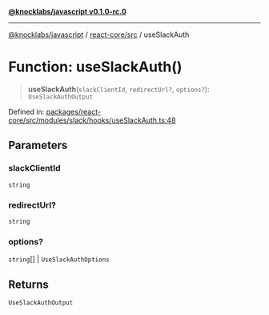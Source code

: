 [**@knocklabs/javascript v0.1.0-rc.0**](../../../README.md)

***

[@knocklabs/javascript](../../../modules.md) / [react-core/src](../README.md) / useSlackAuth

# Function: useSlackAuth()

> **useSlackAuth**(`slackClientId`, `redirectUrl?`, `options?`): `UseSlackAuthOutput`

Defined in: [packages/react-core/src/modules/slack/hooks/useSlackAuth.ts:48](https://github.com/knocklabs/javascript/blob/main/packages/react-core/src/modules/slack/hooks/useSlackAuth.ts#L48)

## Parameters

### slackClientId

`string`

### redirectUrl?

`string`

### options?

`string`[] | `UseSlackAuthOptions`

## Returns

`UseSlackAuthOutput`
